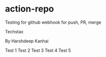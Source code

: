 # action-repo
Testing for github webhook for push, PR, merge

Techstax

By Harshdeep Kanhai

Test 1
Test 2
Test 3
Test 4
Test 5